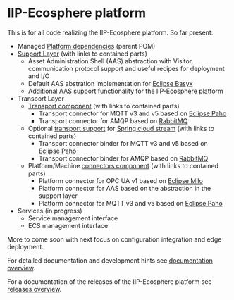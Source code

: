 # IIP-Ecosphere platform

This is for all code realizing the IIP-Ecosphere platform. So far present:
* Managed [Platform dependencies](https://github.com/iip-ecosphere/platform/tree/main/platform/platformDependencies/README.md) (parent POM)
* [Support Layer](https://github.com/iip-ecosphere/platform/tree/main/platform/support/README.md) (with links to contained parts)
    * Asset Administration Shell (AAS) abstraction with Visitor, communication protocol support and useful recipes for deployment and I/O
    * Default AAS abstration implementation for [Eclipse Basyx](https://www.eclipse.org/basyx/)
    * Additional AAS support functionality for the IIP-Ecosphere platform
* Transport Layer
    * [Transport component](https://github.com/iip-ecosphere/platform/tree/main/platform/transport/README.md) (with links to contained parts)
         * Transport connector for MQTT v3 and v5 based on [Eclipse Paho](https://www.eclipse.org/paho/)
         * Transport connector for AMQP based on [RabbitMQ](https://www.rabbitmq.com/)
    * Optional [transport support](https://github.com/iip-ecosphere/platform/tree/main/platform/transport/README.md) for [Spring cloud stream](https://spring.io/projects/spring-cloud-stream) (with links to contained parts)
         * Transport connector binder for MQTT v3 and v5 based on [Eclipse Paho](https://www.eclipse.org/paho/)
         * Transport connector binder for AMQP based on [RabbitMQ](https://www.rabbitmq.com/)
    * Platform/Machine [connectors component](https://github.com/iip-ecosphere/platform/tree/main/platform/connectors/README.md) (with links to contained parts)
       * Platform connector for OPC UA v1 based on [Eclipse Milo](https://projects.eclipse.org/projects/iot.milo)
       * Platform connector for AAS based on the abstraction in the support layer
       * Platform connector for MQTT v3 and v5 based on [Eclipse Paho](https://www.eclipse.org/paho/)
 * Services (in progress)
    * Service management interface
    * ECS management interface

More to come soon with next focus on configuration integration and edge deployment. 

For detailed documentation and development hints see [documentation overview](https://github.com/iip-ecosphere/platform/tree/main/platform/documentation/README.md).

For a documentation of the releases of the IIP-Ecosphere platform see [releases overview](https://github.com/iip-ecosphere/platform/tree/main/platform/documentation/RELEASES.md).